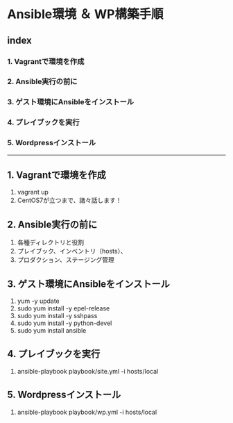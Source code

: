 # Ansible環境 ＆ WP構築手順


## index

### 1. Vagrantで環境を作成
### 2. Ansible実行の前に
### 3. ゲスト環境にAnsibleをインストール
### 4. プレイブックを実行
### 5. Wordpressインストール

---

## 1. Vagrantで環境を作成
1. vagrant up
1. CentOS7が立つまで、諸々話します！

## 2. Ansible実行の前に
1. 各種ディレクトリと役割
1. プレイブック、インベントリ（hosts）、
1. プロダクション、ステージング管理

## 3. ゲスト環境にAnsibleをインストール
1. yum -y update
1. sudo yum install -y epel-release
1. sudo yum install -y sshpass
1. sudo yum install -y python-devel
1. sudo yum install ansible

## 4. プレイブックを実行
1. ansible-playbook playbook/site.yml -i hosts/local

## 5. Wordpressインストール
1. ansible-playbook playbook/wp.yml -i hosts/local
